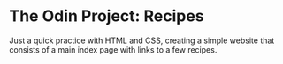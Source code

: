 # The Odin Project: Recipes

Just a quick practice with HTML and CSS, creating a simple website that consists of a main index page with links to a few recipes.
